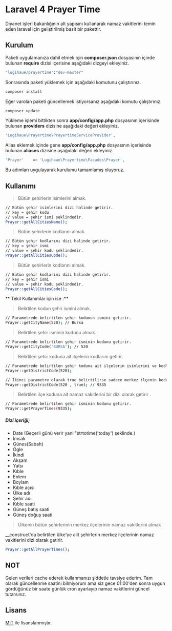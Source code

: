 Laravel 4 Prayer Time
=========

Diyanet işleri bakanlığının alt yapısını kullanarak namaz vakitlerini temin eden laravel için geliştirilmiş basit bir pakettir.


Kurulum
--------------
Paketi uygulamanıza dahil etmek için **composer.json** dosyasının içinde bulunan **require** dizisi içerisine aşağıdaki dizgeyi ekleyiniz.

```sh
"lugihaue/prayertime":"dev-master"
```

Sonrasında paketi yüklemek için aşağıdaki komutunu çalıştırınız.

```sh
composer install
```
Eğer varolan paketi güncellemek istiyorsanız aşağıdaki komutu çalıştırınız.
```sh
composer update
```

Yükleme işlemi bittikten sonra **app/config/app.php** dosyasının içerisinde bulunan **providers** dizisine aşağıdaki değeri ekleyiniz.
```sh
'Lugihaue\Prayertime\PrayertimeServiceProvider',
```

Alias eklemek içinde gene **app/config/app.php** dosyasının içerisinde bulunan **aliases** dizisine aşağıdaki değeri ekleyiniz.
```sh
'Prayer' 	=> 'Lugihaue\Prayertime\Facades\Prayer',
```

Bu adımları uygulayarak kurulumu tamamlamış oluyoruz.


Kullanımı
----

> Bütün şehirlerin isimlerini almak.

```sh
// Bütün şehir isimlerini dizi halinde getirir.
// key = şehir kodu 
// value = şehir ismi şeklindedir.
Prayer::getAllCitiesName();
```


> Bütün şehirlerin kodlarını almak.

```sh
// Bütün şehir kodlarını dizi halinde getirir.
// key = şehir ismi 
// value = şehir kodu şeklindedir.
Prayer::getAllCitiesCode();
```



> Bütün şehirlerin kodlarını almak.

```sh
// Bütün şehir kodlarını dizi halinde getirir.
// key = şehir ismi 
// value = şehir kodu şeklindedir.
Prayer::getAllCitiesCode();
```

** Tekil Kullanımlar için ise :**


> Belirtilen kodun şehir ismini almak.

```sh
// Parametrede belirtilen şehir kodunun ismini getirir.
Prayer::getCityName(520); // Bursa
```

> Belirtilen şehir isminin kodunu almak.

```sh
// Parametrede belirtilen şehir isminin kodunu getirir.
Prayer::getCityCode('BURSA'); // 520
```

> Belirtilen şehir koduna ait ilçelerin kodlarını getirir.

```sh
// Parametrede belirtilen şehir koduna ait ilçelerin isimlerini ve kodlarını getirir.
Prayer::getDistrictCode(520);

// İkinci parametre olarak true belirtilirse sadece merkez ilçenin kodunu getirir.
Prayer::getDistrictCode(520 , true); // 9335
```

> Belirtilen ilçe koduna ait namaz vakitlerini bir dizi olarak getirir .

```sh
// Parametrede belirtilen şehir isminin kodunu getirir.
Prayer::getPrayerTimes(9335);
```

##### Dizi içeriği;

* Date (Geçerli günü verir yani "strtotime('today')  şeklinde.)
* İmsak
* Günes(Sabah)
* Ögle
* İkindi
* Akşam
* Yatsı
* Kıble
* Enlem
* Boylam
* Kıble açısı
* Ülke adı
* Şehir adı
* Kıble saati
* Güneş batış saati
* Güneş doğuş saati

> Ülkenin bütün şehirlerinin merkez ilçelerinin namaz vakitlerini almak

__construct'da belirtilen ülke'ye ailt şehirlerin merkez ilçelerinin namaz vakitlerini dizi olarak getirir.

```sh
Prayer::getAllPrayerTimes();
```


NOT
--

Gelen verileri cache ederek kullanmanızı şiddetle tavsiye ederim. Tam olarak güncellenme saatini bilmiyorum ama siz gece 01:00'den sonra uygun gördüğünüz bir
saate günlük cron ayarlayıp namaz vakitlerini güncel tutarsınız.

Lisans
----

[MIT] ile lisanslanmıştır.

[MIT]:http://opensource.org/licenses/MIT
